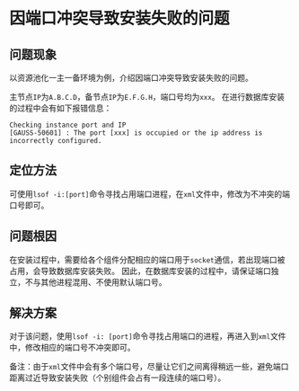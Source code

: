 
# 因端口冲突导致安装失败的问题

## 问题现象

以资源池化一主一备环境为例，介绍因端口冲突导致安装失败的问题。

主节点`IP`为`A.B.C.D`，备节点`IP`为`E.F.G.H`，端口号均为`xxx`。
在进行数据库安装的过程中会有如下报错信息：

```shell
Checking instance port and IP
[GAUSS-50601] : The port [xxx] is occupied or the ip address is incorrectly configured.
```

## 定位方法

可使用`lsof -i:[port]`命令寻找占用端口进程，在`xml`文件中，修改为不冲突的端口号即可。

## 问题根因

在安装过程中，需要给各个组件分配相应的端口用于`socket`通信，若出现端口被占用，会导致数据库安装失败。
因此，在数据库安装的过程中，请保证端口独立，不与其他进程混用、不使用默认端口号。

## 解决方案

对于该问题，使用`lsof -i: [port]`命令寻找占用端口的进程，再进入到`xml`文件中，修改相应的端口号不冲突即可。

备注：由于`xml`文件中会有多个端口号，尽量让它们之间离得稍远一些，避免端口距离过近导致安装失败（个别组件会占有一段连续的端口号）。